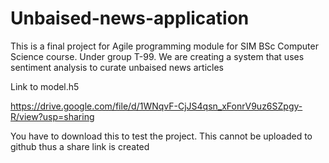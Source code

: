 # Unbaised-news-application
This is a final project for Agile programming module for SIM BSc Computer Science course. Under group T-99. We are creating a system that uses sentiment analysis to curate unbaised news articles

Link to model.h5

https://drive.google.com/file/d/1WNqvF-CjJS4qsn_xFonrV9uz6SZpgy-R/view?usp=sharing 

You have to download this to test the project. This cannot be uploaded to github thus a share link is created
